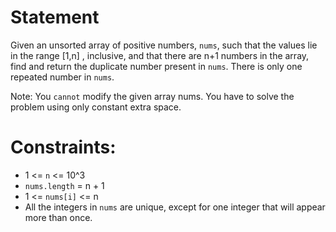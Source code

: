 # Statement

Given an unsorted array of positive numbers, `nums`, such that the values lie in the range [1,n]
, inclusive, and that there are n+1 numbers in the array, find and return the duplicate number present in `nums`. There is only one repeated number in `nums`.

Note: You `cannot` modify the given array nums. You have to solve the problem using only constant extra space.

# Constraints:

- 1 <= `n` <= 10^3
- `nums.length` = n + 1
- 1 <= `nums[i]` <= n
- All the integers in `nums` are unique, except for one integer that will appear more than once.
